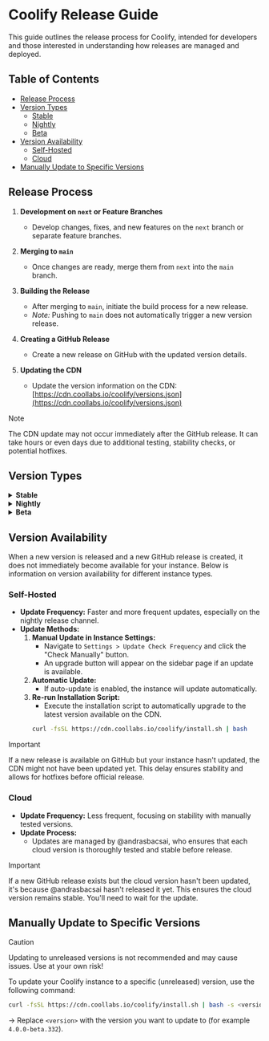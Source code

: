 # Coolify Release Guide

This guide outlines the release process for Coolify, intended for developers and those interested in understanding how releases are managed and deployed.

## Table of Contents
- [Release Process](#release-process)
- [Version Types](#version-types)
  - [Stable](#stable)
  - [Nightly](#nightly)
  - [Beta](#beta)
- [Version Availability](#version-availability)
  - [Self-Hosted](#self-hosted)
  - [Cloud](#cloud)
- [Manually Update to Specific Versions](#manually-update-to-specific-versions)

## Release Process

1. **Development on `next` or Feature Branches**
   - Develop changes, fixes, and new features on the `next` branch or separate feature branches.

2. **Merging to `main`**
   - Once changes are ready, merge them from `next` into the `main` branch.

3. **Building the Release**
   - After merging to `main`, initiate the build process for a new release.
   - *Note:* Pushing to `main` does not automatically trigger a new version release.

4. **Creating a GitHub Release**
   - Create a new release on GitHub with the updated version details.

5. **Updating the CDN**
   - Update the version information on the CDN:
     [https://cdn.coollabs.io/coolify/versions.json](https://cdn.coollabs.io/coolify/versions.json)

> [!NOTE]
> The CDN update may not occur immediately after the GitHub release. It can take hours or even days due to additional testing, stability checks, or potential hotfixes.

## Version Types

<details>
  <summary><strong>Stable</strong></summary>

- **Stable (v4.0.0) (Coming Soon)**
  - The production version suitable for stable, production environments.
  - **Update Frequency:** Every 2 to 4 weeks, with possible hotfixes.
  - **Release Size:** Larger but less frequent releases. Multiple nightly versions consolidate into a single stable release.
  - **Versioning Scheme:** Follows semantic versioning (e.g., `v4.0.0`).
  - **Installation Command:**
    ```bash
    curl -fsSL https://cdn.coollabs.io/coolify/install.sh | bash
    ```

</details>

<details>
  <summary><strong>Nightly</strong></summary>

- **Nightly**
  - Features frequent updates, potentially weekly or even daily.
  - **Update Frequency:** Very high; ideal for testing the latest changes.
  - **Versioning Scheme:** [To be added]
  - **Installation Command:**
    ```bash
    curl -fsSL https://cdn.coollabs.io/coolify-nightly/install.sh | bash -s next
    ```

> [!WARNING]
> Do not use nightly builds in production as there is no guarantee of stability.

</details>

<details>
  <summary><strong>Beta</strong></summary>

- **Beta**
  - Test releases for the upcoming stable version or new features.
  - **Purpose:** Allows users to test and provide feedback on new features before they become stable.
  - **Versioning Scheme:** [To be added]
  - **Installation Command:**
    ```bash
    curl -fsSL https://cdn.coollabs.io/coolify/install.sh | bash
    ```

</details>

## Version Availability

When a new version is released and a new GitHub release is created, it does not immediately become available for your instance. Below is information on version availability for different instance types.

### Self-Hosted

- **Update Frequency:** Faster and more frequent updates, especially on the nightly release channel.
- **Update Methods:**
  1. **Manual Update in Instance Settings:**
     - Navigate to `Settings > Update Check Frequency` and click the "Check Manually" button.
     - An upgrade button will appear on the sidebar page if an update is available.
  2. **Automatic Update:**
     - If auto-update is enabled, the instance will update automatically.
  3. **Re-run Installation Script:**
     - Execute the installation script to automatically upgrade to the latest version available on the CDN.
     ```bash
     curl -fsSL https://cdn.coollabs.io/coolify/install.sh | bash
     ```

> [!IMPORTANT]
> If a new release is available on GitHub but your instance hasn't updated, the CDN might not have been updated yet. This delay ensures stability and allows for hotfixes before official release.

### Cloud

- **Update Frequency:** Less frequent, focusing on stability with manually tested versions.
- **Update Process:**
  - Updates are managed by @andrasbacsai, who ensures that each cloud version is thoroughly tested and stable before release.

> [!IMPORTANT]
> If a new GitHub release exists but the cloud version hasn't been updated, it's because @andrasbacsai hasn't released it yet. This ensures the cloud version remains stable. You'll need to wait for the update.

## Manually Update to Specific Versions

> [!CAUTION]  
> Updating to unreleased versions is not recommended and may cause issues. Use at your own risk!

To update your Coolify instance to a specific (unreleased) version, use the following command:

```bash
curl -fsSL https://cdn.coollabs.io/coolify/install.sh | bash -s <version>
```
-> Replace `<version>` with the version you want to update to (for example `4.0.0-beta.332`).
